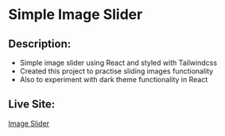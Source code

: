 # Simple Image Slider

## Description:

- Simple image slider using React and styled with Tailwindcss
- Created this project to practise sliding images functionality
- Also to experiment with dark theme functionality in React

## Live Site:

[Image Slider]()
